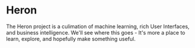 # Heron

The Heron project is a culimation of machine learning, rich User Interfaces, and business intelligence. We'll see where this goes - It's more a place to learn, explore, and hopefully make something useful.
